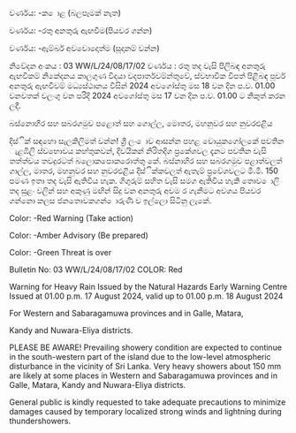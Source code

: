 වර්ණය: -ක ොළ (බලපෑමක් නැත)

වර්ණය: -රතු අනතුරු ඇඟවීම(පියවර ගන්න)

වර්ණය: -ඇම්බර් අවවොදොත්ම (සූදානම් වන්න)

නිවේදන අංකය : 03 WW/L/24/08/17/02 වර්ණය : රතු තද වැසි පිලිබඳ අනතුරු ඇඟවීකම් නිකේදනය කාලගුණ විදයා වදපාර්තවම්න්තුවේ, ස්වභාවික විපත් පිළිබඳ පූර්ව අනතුරු ඇඟවීවම් මධ්‍යස්ථානය විසින් 2024 අවගෝස්තු මස 18 වන දින ප.ව. 01.00 වනවතක් වලංගු වන පරිදි 2024 අවගෝස්තු මස 17 වන දින ප.ව. 01.00 ට නිකුත් කරන ලදී.

බස්නොහිර සහ සබරගමුව පළොත් සහ ගොල්ල, මොතර, මහනුවර සහ නුවරඑළිය

දිස්ික් සඳහො සැලකිලිමත් වන්න! ශ්‍රී ලං ොව ආසන්න පහළ වොයුකගෝලකේ පවතින ැළඹිලි ස්වභොවය කහ්තුකවන්, දිවයිකන් නිරිතදිග ප්‍රකේශවල දැනට පවතින වැසි තත්ත්වය තවදුරටත් බලොකපොකරොත්තු කේ. බස්නාහිර සහ සබරගමුව පළාත්වලත් ගාල්ල, මාතර, මහනුවර සහ නුවරඑළිය දිස්ික්කවලත් ඇතැම් ප්‍රවේශවලට මි.මී. 150 පමණ ඉතා තද වැසි ඇතිවිය හැක. ගිගුරුම් සහිත වැසි සමග ඇතිවිය හැකි තොව ොලි තද සුළං වලින් සහ අකුණු මඟින් සිදු වන අනතුරු අවම ර ගැනීමට අවශය පියවර ගන්නො කලස ජනතොවකගන් ොරුණි ව ඉල්ලො සිටිනු ලැකේ.

Color: -Red Warning (Take action)

Color: -Amber Advisory (Be prepared)

Color: -Green Threat is over

Bulletin No: 03 WW/L/24/08/17/02 COLOR: Red

Warning for Heavy Rain Issued by the Natural Hazards Early Warning Centre Issued at 01.00 p.m. 17 August 2024, valid up to 01.00 p.m. 18 August 2024

For Western and Sabaragamuwa provinces and in Galle, Matara,

Kandy and Nuwara-Eliya districts.

PLEASE BE AWARE! Prevailing showery condition are expected to continue in the south-western part of the island due to the low-level atmospheric disturbance in the vicinity of Sri Lanka. Very heavy showers about 150 mm are likely at some places in Western and Sabaragamuwa provinces and in Galle, Matara, Kandy and Nuwara-Eliya districts.

General public is kindly requested to take adequate precautions to minimize damages caused by temporary localized strong winds and lightning during thundershowers.